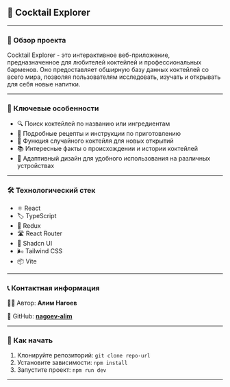 ## 🍹 Cocktail Explorer

---

### 📝 Обзор проекта

Cocktail Explorer - это интерактивное веб-приложение, предназначенное для любителей коктейлей и профессиональных барменов. Оно предоставляет обширную базу данных коктейлей со всего мира, позволяя пользователям исследовать, изучать и открывать для себя новые напитки.

---

### 🌟 Ключевые особенности

- 🔍 Поиск коктейлей по названию или ингредиентам
- 📖 Подробные рецепты и инструкции по приготовлению
- 🎲 Функция случайного коктейля для новых открытий
- 📚 Интересные факты о происхождении и истории коктейлей
- 📱 Адаптивный дизайн для удобного использования на различных устройствах

---

### 🛠️ Технологический стек

- ⚛️ React
- 🏷️ TypeScript
- 🔄 Redux
- 🛣️ React Router
- 🎨 Shadcn UI
- 🌬️ Tailwind CSS
- 📦 Vite

---

### 📞 Контактная информация

👨‍💻 Автор: **Алим Нагоев**

🐙 GitHub: **[nagoev-alim](https://github.com/nagoev-alim)**

---

### 🚀 Как начать

1. Клонируйте репозиторий: `git clone repo-url`
2. Установите зависимости: `npm install`
3. Запустите проект: `npm run dev`

---
